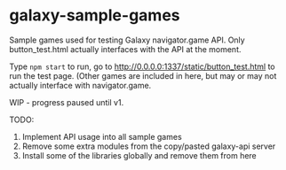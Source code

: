 # galaxy-sample-games

Sample games used for testing Galaxy navigator.game API. Only button_test.html actually interfaces with the API at the moment.

Type ``npm start`` to run, go to http://0.0.0.0:1337/static/button_test.html to run the test page. (Other games are included in here, but may or may not actually interface with navigator.game.

WIP - progress paused until v1.

TODO:
1. Implement API usage into all sample games
2. Remove some extra modules from the copy/pasted galaxy-api server
3. Install some of the libraries globally and remove them from here
